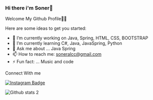 ### Hi there i'm Soner👋
Welcome My Github Profile👋👋

Here are some ideas to get you started:

- 🔭 I’m currently working on Java, Spring, HTML, CSS, BOOTSTRAP
- 🌱 I’m currently learning C#, Java, JavaSpring, Python
- 💬 Ask me about ... Java Spring
- 📫 How to reach me: soneralcc@gmail.com
- ⚡ Fun fact: ... Music and code

 
 Connect With me
 
 
[![Instagram Badge](https://img.shields.io/badge/-Instagram-C13584?style=flat-quare&labelColor=C13584&logo=instagram&logoColor=white&link=link)](https://www.instagram.com/soneralcii/) 

![Github stats 2](https://github-readme-stats.vercel.app/api?username=SonerA1&show_icons=true&theme=radical)





